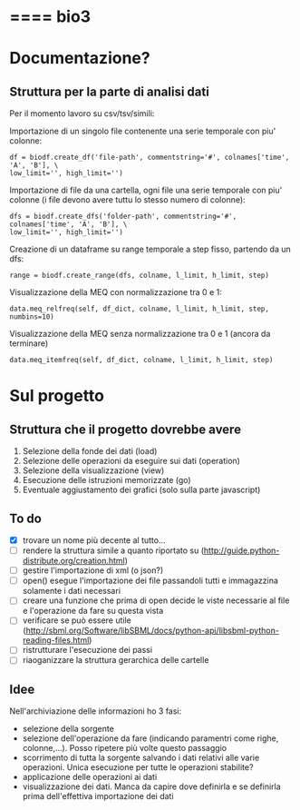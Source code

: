====
bio3
====

Documentazione?
===============

Struttura per la parte di analisi dati
--------------------------------------

Per il momento lavoro su csv/tsv/simili:

Importazione di un singolo file contenente una serie temporale con piu' colonne:

	df = biodf.create_df('file-path', commentstring='#', colnames['time', 'A', 'B'], \
	low_limit='', high_limit='')

Importazione di file da una cartella, ogni file una serie temporale 
con piu' colonne (i file devono avere tuttu lo stesso numero di colonne):

	dfs = biodf.create_dfs('folder-path', commentstring='#', colnames['time', 'A', 'B'], \
	low_limit='', high_limit='')

Creazione di un dataframe su range temporale a step fisso, partendo da un dfs:

	range = biodf.create_range(dfs, colname, l_limit, h_limit, step)
	
Visualizzazione della MEQ con normalizzazione tra 0 e 1:
	
	data.meq_relfreq(self, df_dict, colname, l_limit, h_limit, step, numbins=10)
	
Visualizzazione della MEQ senza normalizzazione tra 0 e 1 (ancora da terminare)
	
	data.meq_itemfreq(self, df_dict, colname, l_limit, h_limit, step)

Sul progetto
============

Struttura che il progetto dovrebbe avere
----------------------------------------

1) Selezione della fonde dei dati (load)
2) Selezione delle operazioni da eseguire sui dati (operation)
3) Selezione della visualizzazione (view)
4) Esecuzione delle istruzioni memorizzate (go)
5) Eventuale aggiustamento dei grafici (solo sulla parte javascript)

To do
-----

- [x] trovare un nome più decente al tutto...
- [ ] rendere la struttura simile a quanto riportato su (http://guide.python-distribute.org/creation.html)
- [ ] gestire l'importazione di xml (o json?)
- [ ] open() esegue l'importazione dei file passandoli tutti e immagazzina solamente i dati necessari
- [ ] creare una funzione che prima di open decide le viste necessarie al file e l'operazione da fare su questa vista
- [ ] verificare se può essere utile (http://sbml.org/Software/libSBML/docs/python-api/libsbml-python-reading-files.html)
- [ ] ristrutturare l'esecuzione dei passi
- [ ] riaoganizzare la struttura gerarchica delle cartelle

Idee
----

Nell'archiviazione delle informazioni ho 3 fasi:

- selezione della sorgente
- selezione dell'operazione da fare (indicando paramentri come righe, colonne,...). Posso ripetere più volte questo passaggio
- scorrimento di tutta la sorgente salvando i dati relativi alle varie operazioni. Unica esecuzione per tutte le operazioni stabilite?
- applicazione delle operazioni ai dati
- visualizzazione dei dati. Manca da capire dove definirla e se definirla prima dell'effettiva importazione dei dati


